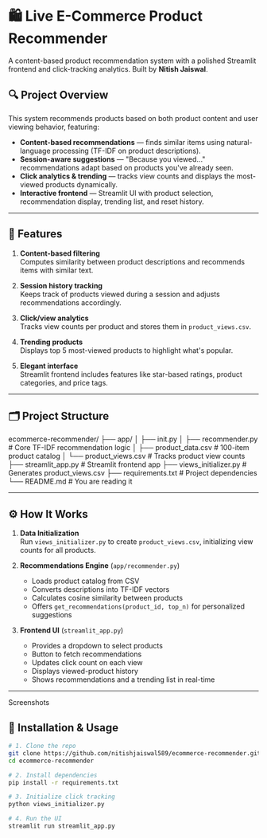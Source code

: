 # 🛍️ Live E-Commerce Product Recommender

A content-based product recommendation system with a polished Streamlit frontend and click-tracking analytics. Built by **Nitish Jaiswal**.

## 🔍 Project Overview

This system recommends products based on both product content and user viewing behavior, featuring:

- **Content-based recommendations** — finds similar items using natural-language processing (TF-IDF on product descriptions).
- **Session-aware suggestions** — "Because you viewed..." recommendations adapt based on products you've already seen.
- **Click analytics & trending** — tracks view counts and displays the most-viewed products dynamically.
- **Interactive frontend** — Streamlit UI with product selection, recommendation display, trending list, and reset history.

---

## 🚀 Features

1. **Content-based filtering**  
   Computes similarity between product descriptions and recommends items with similar text.

2. **Session history tracking**  
   Keeps track of products viewed during a session and adjusts recommendations accordingly.

3. **Click/view analytics**  
   Tracks view counts per product and stores them in `product_views.csv`.

4. **Trending products**  
   Displays top 5 most-viewed products to highlight what's popular.

5. **Elegant interface**  
   Streamlit frontend includes features like star-based ratings, product categories, and price tags.

---

## 🗂️ Project Structure

ecommerce-recommender/
├── app/
│ ├── init.py
│ ├── recommender.py # Core TF-IDF recommendation logic
│ ├── product_data.csv # 100-item product catalog
│ └── product_views.csv # Tracks product view counts
├── streamlit_app.py # Streamlit frontend app
├── views_initializer.py # Generates product_views.csv
├── requirements.txt # Project dependencies
└── README.md # You are reading it


---

## ⚙️ How It Works

1. **Data Initialization**  
   Run `views_initializer.py` to create `product_views.csv`, initializing view counts for all products.

2. **Recommendations Engine** (`app/recommender.py`)  
   - Loads product catalog from CSV  
   - Converts descriptions into TF-IDF vectors  
   - Calculates cosine similarity between products  
   - Offers `get_recommendations(product_id, top_n)` for personalized suggestions

3. **Frontend UI** (`streamlit_app.py`)  
   - Provides a dropdown to select products  
   - Button to fetch recommendations  
   - Updates click count on each view  
   - Displays viewed-product history  
   - Shows recommendations and a trending list in real-time

---
Screenshots



## 🏁 Installation & Usage

```bash
# 1. Clone the repo
git clone https://github.com/nitishjaiswal589/ecommerce-recommender.git
cd ecommerce-recommender

# 2. Install dependencies
pip install -r requirements.txt

# 3. Initialize click tracking
python views_initializer.py

# 4. Run the UI
streamlit run streamlit_app.py

